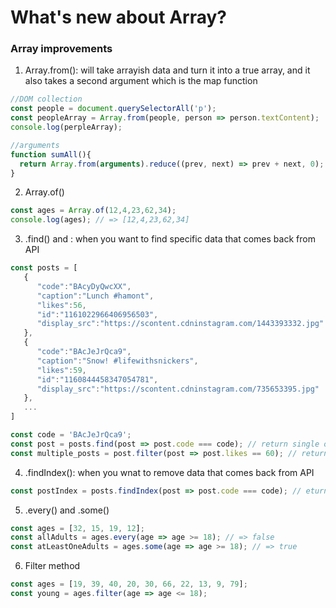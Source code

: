 # What's new about Array?

### Array improvements

1. Array.from(): will take arrayish data and turn it into a true array, and it also takes a second argument which is the map function

  ```javascript
  //DOM collection
  const people = document.querySelectorAll('p');
  const peopleArray = Array.from(people, person => person.textContent);
  console.log(perpleArray);

  //arguments
  function sumAll(){
    return Array.from(arguments).reduce((prev, next) => prev + next, 0);
  }
  ```
2. Array.of()

  ```javascript
  const ages = Array.of(12,4,23,62,34);
  console.log(ages); // => [12,4,23,62,34]
  ```
3. .find() and : when you want to find specific data that comes back from API

  ```javascript
  const posts = [
     {
        "code":"BAcyDyQwcXX",
        "caption":"Lunch #hamont",
        "likes":56,
        "id":"1161022966406956503",
        "display_src":"https://scontent.cdninstagram.com/1443393332.jpg"
     },
     {
        "code":"BAcJeJrQca9",
        "caption":"Snow! #lifewithsnickers",
        "likes":59,
        "id":"1160844458347054781",
        "display_src":"https://scontent.cdninstagram.com/735653395.jpg"
     },
     ...
  ]

  const code = 'BAcJeJrQca9';
  const post = posts.find(post => post.code === code); // return single object find first
  const multiple_posts = post.filter(post => post.likes == 60); // return an array of objects
  ```
4. .findIndex(): when you wnat to remove data that comes back from API

  ```javascript
  const postIndex = posts.findIndex(post => post.code === code); // eturn the index of the object
  ```
5. .every() and .some()

  ```javascript
  const ages = [32, 15, 19, 12];
  const allAdults = ages.every(age => age >= 18); // => false
  const atLeastOneAdults = ages.some(age => age >= 18); // => true
  ```

6. Filter method

```javascript
const ages = [19, 39, 40, 20, 30, 66, 22, 13, 9, 79];
const young = ages.filter(age => age <= 18);
```
